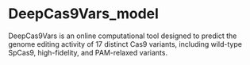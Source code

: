 # DeepCas9Vars_model
DeepCas9Vars is an online computational tool designed to predict the genome editing activity of 17 distinct Cas9 variants, including wild-type SpCas9, high-fidelity, and PAM-relaxed variants.
